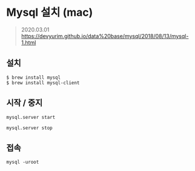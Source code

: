 # Mysql 설치 (mac)
> 2020.03.01
> https://devyurim.github.io/data%20base/mysql/2018/08/13/mysql-1.html

## 설치
```
$ brew install mysql
$ brew install mysql-client
```


## 시작 / 중지
```
mysql.server start

mysql.server stop
```

## 접속
```
mysql -uroot
```